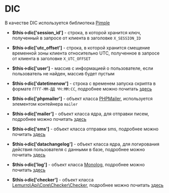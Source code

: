# DIC
В качестве DIC используется библиотека [Pimple](https://github.com/silexphp/Pimple)

- **$this->dic['session_id']** - строка, в которой хранится ключ, полученный в запросе от клиента в заголовке `X_SESSION_ID`

- **$this->dic['utc_offset']** - строка, в которой хранится смещение временной зоны клиента относительно UTC, полученное в запросе от клиента в заголовке `X_UTC_OFFSET`

- **$this->dic['user']** - массив с информацией о пользователе, если пользователь не найден, массив будет пустым

- **$this->dic['datetimenow']** - строка с временем запуска скрипта в формате `ГГГГ-ММ-ДД ЧЧ:ММ:СС`, подробнее можно почитать [здесь](../40_Использование/60_Хелперы/10_Дата_и_время.md)

- **$this->dic['phpmailer']** - объект класса [PHPMailer](https://github.com/PHPMailer/PHPMailer), используется элементом контейнера `mailer`

- **$this->dic['mailer']** - объект класса ядра, для отправки писем, подробнее можно почитать [здесь](../40_Использование/60_Хелперы/30_Email.md)

- **$this->dic['sms']** - объект класса отправки sms, подробнее можно почитать [здесь](../40_Использование/60_Хелперы/40_SMS.md)

- **$this->dic['datachangelog']** - объект класса ядра, для логирования действия пользователя с данными в базе, подробнее можно почитать [здесь](../40_Использование/60_Хелперы/20_Логирование.md)

- **$this->dic['log']** - объект класса [Monolog](https://github.com/Seldaek/monolog), подробнее можно почитать [здесь](../40_Использование/60_Хелперы/20_Логирование.md)

- **$this->dic['checker']** - объект класса [Lemurro\Api\Core\Checker\Checker](https://github.com/Seldaek/monolog), подробнее можно почитать [здесь](../../50_Модули/10_Права_доступа/10_Введение.md)